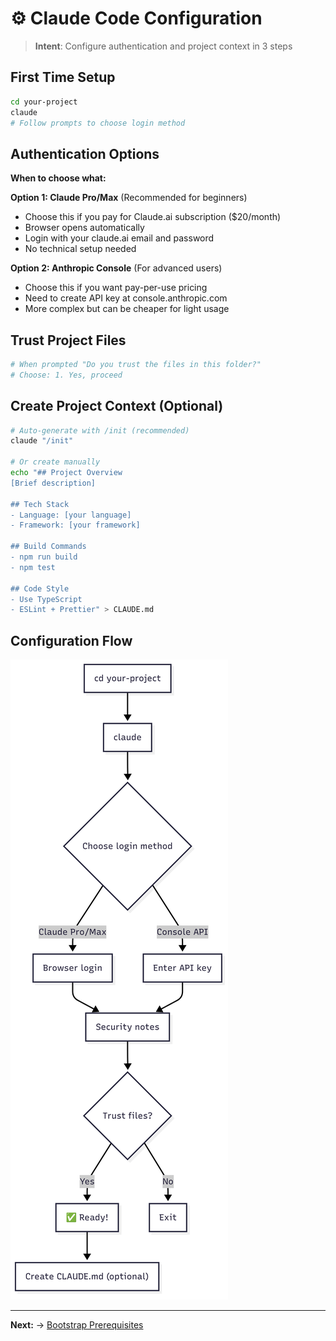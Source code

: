 # ⚙️ Claude Code Configuration

> **Intent**: Configure authentication and project context in 3 steps

## First Time Setup
```bash
cd your-project
claude
# Follow prompts to choose login method
```

## Authentication Options

**When to choose what:**

**Option 1: Claude Pro/Max** (Recommended for beginners)
- Choose this if you pay for Claude.ai subscription ($20/month)
- Browser opens automatically
- Login with your claude.ai email and password
- No technical setup needed

**Option 2: Anthropic Console** (For advanced users)
- Choose this if you want pay-per-use pricing
- Need to create API key at console.anthropic.com
- More complex but can be cheaper for light usage

## Trust Project Files
```bash
# When prompted "Do you trust the files in this folder?"
# Choose: 1. Yes, proceed
```

## Create Project Context (Optional)
```bash
# Auto-generate with /init (recommended)
claude "/init"

# Or create manually
echo "## Project Overview
[Brief description]

## Tech Stack  
- Language: [your language]
- Framework: [your framework]

## Build Commands
- npm run build
- npm test

## Code Style
- Use TypeScript
- ESLint + Prettier" > CLAUDE.md
```

## Configuration Flow

![Claude Code Configuration Flow](2-claude_setup.png)

---

**Next:** → [Bootstrap Prerequisites](../03-bootstrap-project/0-prerequisites.md)